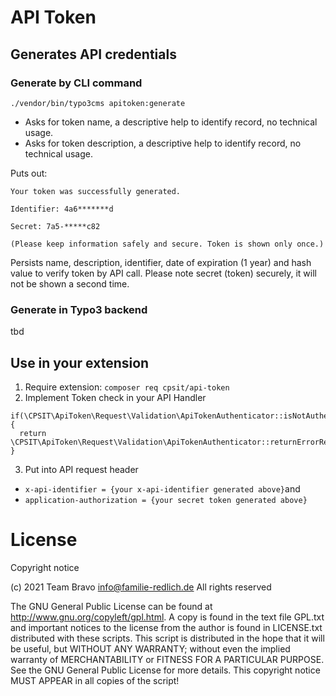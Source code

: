 # API Token

## Generates API credentials
### Generate by CLI command

`./vendor/bin/typo3cms apitoken:generate`
* Asks for token name,  a descriptive help to identify record, no technical usage.
* Asks for token description, a descriptive help to identify record, no technical usage.

Puts out:
  ```
Your token was successfully generated.

Identifier: 4a6*******d

Secret: 7a5-*****c82

(Please keep information safely and secure. Token is shown only once.)
  ```

Persists name, description, identifier, date of expiration (1 year) and hash value to verify token by API call.
Please note secret (token) securely, it will not be shown a second time. 

### Generate in Typo3 backend 

tbd


## Use in your extension

1. Require extension: `composer req cpsit/api-token`
2. Implement Token check in your API Handler 

```
if(\CPSIT\ApiToken\Request\Validation\ApiTokenAuthenticator::isNotAuthenticated($request)){
  return \CPSIT\ApiToken\Request\Validation\ApiTokenAuthenticator::returnErrorResponse();
}
```
3. Put into API request header 
* `x-api-identifier = {your x-api-identifier generated above}`and 
* `application-authorization = {your secret token generated above}`


# License

Copyright notice

(c) 2021 Team Bravo <info@familie-redlich.de>
All rights reserved

The GNU General Public License can be found at
http://www.gnu.org/copyleft/gpl.html.
A copy is found in the text file GPL.txt and important notices to the license
from the author is found in LICENSE.txt distributed with these scripts.
This script is distributed in the hope that it will be useful,
but WITHOUT ANY WARRANTY; without even the implied warranty of
MERCHANTABILITY or FITNESS FOR A PARTICULAR PURPOSE.  See the
GNU General Public License for more details.
This copyright notice MUST APPEAR in all copies of the script!
